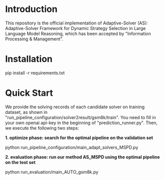 # Introduction
This repository is the official implementation of Adaptive-Solver (AS): Adaptive-Solver Framework for Dynamic Strategy Selection in Large Language Model Reasoning, which has been accepted by "Information Processing &amp; Management".

# Installation
pip install -r requirements.txt

# Quick Start
We provide the solving records of each candidate solver on training dataset, as shown in "run_pipeline_configuration/solver2result/gsm8k/train".
You need to fill in your own openai api-key in the beginning of "prediction_runner.py".
Then, we execute the following two steps:

**1. optimize phase: search for the optimal pipeline on the validation set**

python run_pipeline_configuration/main_adapt_solvers_MSPD.py

**2. evaluation phase: run our method AS_MSPD using the optimal pipeline on the test set**

python run_evaluation/main_AUTO_gsm8k.py
